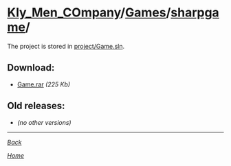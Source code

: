 ﻿# [Kly_Men_COmpany](https://github.com/aleksusklim/Kly_Men_COmpany "Kly_Men_COmpany")/[Games](https://github.com/aleksusklim/Kly_Men_COmpany/tree/master/Games "Kly_Men_COmpany/Games/")/[sharpgame](https://github.com/aleksusklim/sharpgame "Kly_Men_COmpany/Games/sharpgame/")/

The project is stored in [project/Game.sln](./project/Game.sln).

## Download:

- [Game.rar](http://klimaleksus.narod.ru/Files/3/Game.rar) _(225 Kb)_

## Old releases:

- _(no other versions)_

---

_[Back](https://github.com/aleksusklim/Kly_Men_COmpany/tree/master/Games "Kly_Men_COmpany/Games/")_

_[Home](https://github.com/aleksusklim/Kly_Men_COmpany "Kly_Men_COmpany")_
